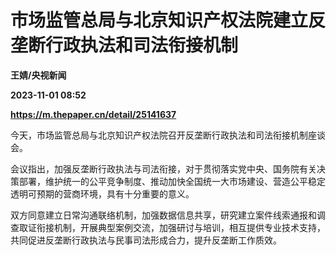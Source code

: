 # 市场监管总局与北京知识产权法院建立反垄断行政执法和司法衔接机制
**王婧/央视新闻**

**2023-11-01 08:52**

**https://m.thepaper.cn/detail/25141637**

今天，市场监管总局与北京知识产权法院召开反垄断行政执法和司法衔接机制座谈会。

会议指出，加强反垄断行政执法与司法衔接，对于贯彻落实党中央、国务院有关决策部署，维护统一的公平竞争制度、推动加快全国统一大市场建设、营造公平稳定透明可预期的营商环境，具有十分重要的意义。

双方同意建立日常沟通联络机制，加强数据信息共享，研究建立案件线索通报和调查取证衔接机制，开展典型案例交流，加强研讨与培训，相互提供专业技术支持，共同促进反垄断行政执法与民事司法形成合力，提升反垄断工作质效。
